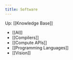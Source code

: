 ```yaml
---
title: Software
---
```

Up: [[Knowledge Base]]

- [[AI]]
- [[Compilers]]
- [[Compute APIs]]
- [[Programming Languages]]
- [[Vision]]
